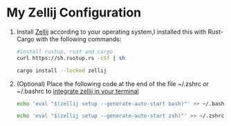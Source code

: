 # My Zellij Configuration

1. Install [Zellij](https://zellij.dev/documentation/installation) according
to your operating system,I installed this with
Rust-Cargo with the following commands:

    ```bash
    #install rustup, rust and cargo
    curl https://sh.rustup.rs -sSf | sh
    ```

    ```bash
    cargo install --locked zellij
    ```

2. (Optional) Place the following code at the end of the file ~/.zshrc
or ~/.bashrc to [integrate zellij in your terminal](https://zellij.dev/documentation/integration)

    ```bash
    echo 'eval "$(zellij setup --generate-auto-start bash)"' >> ~/.bashrc
    ```

    ```bash
    echo 'eval "$(zellij setup --generate-auto-start zsh)"' >> ~/.zshrc
    ```
